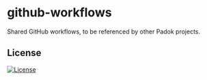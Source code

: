 # github-workflows

Shared GitHub workflows, to be referenced by other Padok projects.

## License

[![License](https://img.shields.io/badge/License-Apache_2.0-blue.svg)](https://opensource.org/licenses/Apache-2.0)
